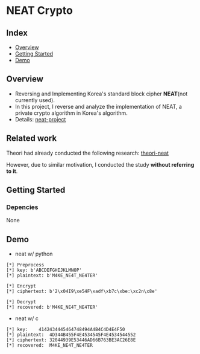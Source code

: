 # NEAT Crypto
## Index
  - [Overview](#overview) 
  - [Getting Started](#getting-started)
  - [Demo](#Demo)
## Overview
- Reversing and Implementing Korea's standard block cipher **NEAT**(not currently used).
- In this project, I reverse and analyze the implementation of NEAT, a private crypto algorithm in Korea's algorithm.
- Details: [neat-project](https://c11.kr/neat-crypto)

## Related work

Theori had already conducted the following research: [theori-neat](https://blog.theori.io/research/neat-and-nes-algorithms/)

However, due to similar motivation, I conducted the study **without referring to it**.

## Getting Started

### Depencies
None

## Demo

- neat w/ python

```
[*] Preprocess
[*] key: b'ABCDEFGHIJKLMNOP'
[*] plaintext: b'M4KE_NE4T_NE4TER'

[*] Encrypt
[*] ciphertext: b'2\x04I9\xe54F\xadf\xb7c\xbe:\xc2n\x8e'

[*] Decrypt
[*] recovered: b'M4KE_NE4T_NE4TER'
```

- neat w/ c

```
[*] key:	4142434445464748494A4B4C4D4E4F50
[*] plaintext:	4D344B455F4E4534545F4E4534544552
[*] ciphertext:	32044939E53446AD66B763BE3AC26E8E
[*] recovered:	M4KE_NE4T_NE4TER
```

